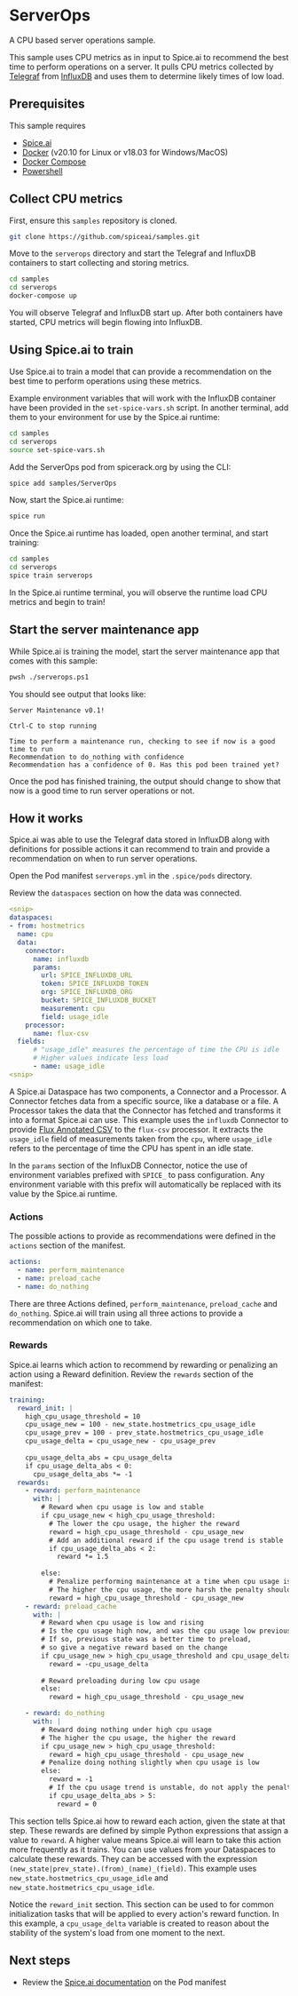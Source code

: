 # ServerOps

A CPU based server operations sample.

This sample uses CPU metrics as in input to Spice.ai to recommend the best time to perform operations on a server. It pulls CPU metrics collected by [Telegraf](https://www.influxdata.com/time-series-platform/telegraf/) from [InfluxDB](https://www.influxdata.com/products/influxdb/) and uses them to determine likely times of low load.

## Prerequisites

This sample requires

- [Spice.ai](https://docs.spiceai.org/getting-started/install-spiceai/)
- [Docker](https://docs.docker.com/get-docker/) (v20.10 for Linux or v18.03 for Windows/MacOS)
- [Docker Compose](https://docs.docker.com/compose/install/)
- [Powershell](https://docs.microsoft.com/en-us/powershell/scripting/install/installing-powershell?view=powershell-7.1)

## Collect CPU metrics

First, ensure this `samples` repository is cloned.

```bash
git clone https://github.com/spiceai/samples.git
```

Move to the `serverops` directory and start the Telegraf and InfluxDB containers to start collecting and storing metrics.

```bash
cd samples
cd serverops
docker-compose up
```

You will observe Telegraf and InfluxDB start up. After both containers have started, CPU metrics will begin flowing into InfluxDB.

## Using Spice.ai to train

Use Spice.ai to train a model that can provide a recommendation on the best time to perform operations using these metrics.

Example environment variables that will work with the InfluxDB container have been provided in the `set-spice-vars.sh` script. In another terminal, add them to your environment for use by the Spice.ai runtime:

```bash
cd samples
cd serverops
source set-spice-vars.sh
```

Add the ServerOps pod from spicerack.org by using the CLI:

```bash
spice add samples/ServerOps
```

Now, start the Spice.ai runtime:

```bash
spice run
```

Once the Spice.ai runtime has loaded, open another terminal, and start training:

```bash
cd samples
cd serverops
spice train serverops
```

In the Spice.ai runtime terminal, you will observe the runtime load CPU metrics and begin to train!

## Start the server maintenance app

While Spice.ai is training the model, start the server maintenance app that comes with this sample:

```bash
pwsh ./serverops.ps1
```

You should see output that looks like:

```
Server Maintenance v0.1!

Ctrl-C to stop running

Time to perform a maintenance run, checking to see if now is a good time to run
Recommendation to do_nothing with confidence
Recommendation has a confidence of 0. Has this pod been trained yet?
```

Once the pod has finished training, the output should change to show that now is a good time to run server operations or not.

## How it works

Spice.ai was able to use the Telegraf data stored in InfluxDB along with definitions for possible actions it can recommend to train and provide a recommendation on when to run server operations.

Open the Pod manifest `serverops.yml` in the `.spice/pods` directory.

Review the `dataspaces` section on how the data was connected.

```yaml
<snip>
dataspaces:
- from: hostmetrics
  name: cpu
  data:
    connector:
      name: influxdb
      params:
        url: SPICE_INFLUXDB_URL
        token: SPICE_INFLUXDB_TOKEN
        org: SPICE_INFLUXDB_ORG
        bucket: SPICE_INFLUXDB_BUCKET
        measurement: cpu
        field: usage_idle
    processor:
      name: flux-csv
  fields:
      # "usage_idle" measures the percentage of time the CPU is idle
      # Higher values indicate less load
      - name: usage_idle
<snip>
```

A Spice.ai Dataspace has two components, a Connector and a Processor. A Connector fetches data from a specific source, like a database or a file. A Processor takes the data that the Connector has fetched and transforms it into a format Spice.ai can use. This example uses the `influxdb` Connector to provide [Flux Annotated CSV](https://docs.influxdata.com/influxdb/cloud/reference/syntax/annotated-csv/) to the `flux-csv` processor. It extracts the `usage_idle` field of measurements taken from the `cpu`, where `usage_idle` refers to the percentage of time the CPU has spent in an idle state.

In the `params` section of the InfluxDB Connector, notice the use of environment variables prefixed with `SPICE_` to pass configuration. Any environment variable with this prefix will automatically be replaced with its value by the Spice.ai runtime.

### Actions

The possible actions to provide as recommendations were defined in the `actions` section of the manifest.

```yaml
actions:
  - name: perform_maintenance
  - name: preload_cache
  - name: do_nothing
```

There are three Actions defined, `perform_maintenance`, `preload_cache` and `do_nothing`. Spice.ai will train using all three actions to provide a recommendation on which one to take.

### Rewards

Spice.ai learns which action to recommend by rewarding or penalizing an action using a Reward definition. Review the `rewards` section of the manifest:

```yaml
training:
  reward_init: |
    high_cpu_usage_threshold = 10
    cpu_usage_new = 100 - new_state.hostmetrics_cpu_usage_idle
    cpu_usage_prev = 100 - prev_state.hostmetrics_cpu_usage_idle
    cpu_usage_delta = cpu_usage_new - cpu_usage_prev
    
    cpu_usage_delta_abs = cpu_usage_delta
    if cpu_usage_delta_abs < 0:
      cpu_usage_delta_abs *= -1
  rewards:
    - reward: perform_maintenance
      with: |
        # Reward when cpu usage is low and stable
        if cpu_usage_new < high_cpu_usage_threshold:
          # The lower the cpu usage, the higher the reward
          reward = high_cpu_usage_threshold - cpu_usage_new
          # Add an additional reward if the cpu usage trend is stable
          if cpu_usage_delta_abs < 2:
            reward *= 1.5
        
        else:
          # Penalize performing maintenance at a time when cpu usage is high
          # The higher the cpu usage, the more harsh the penalty should be 
          reward = high_cpu_usage_threshold - cpu_usage_new
    - reward: preload_cache
      with: |
        # Reward when cpu usage is low and rising
        # Is the cpu usage high now, and was the cpu usage low previously?
        # If so, previous state was a better time to preload,
        # so give a negative reward based on the change
        if cpu_usage_new > high_cpu_usage_threshold and cpu_usage_delta > 25:
          reward = -cpu_usage_delta
     
        # Reward preloading during low cpu usage
        else:
          reward = high_cpu_usage_threshold - cpu_usage_new

    - reward: do_nothing
      with: |
        # Reward doing nothing under high cpu usage
        # The higher the cpu usage, the higher the reward
        if cpu_usage_new > high_cpu_usage_threshold:
          reward = high_cpu_usage_threshold - cpu_usage_new
        # Penalize doing nothing slightly when cpu usage is low
        else:
          reward = -1
          # If the cpu usage trend is unstable, do not apply the penalty
          if cpu_usage_delta_abs > 5:
            reward = 0
```

This section tells Spice.ai how to reward each action, given the state at that step. These rewards are defined by simple Python expressions that assign a value to `reward`. A higher value means Spice.ai will learn to take this action more frequently as it trains. You can use values from your Dataspaces to calculate these rewards. They can be accessed with the expression `(new_state|prev_state).(from)_(name)_(field)`. This example uses `new_state.hostmetrics_cpu_usage_idle` and `new_state.hostmetrics_cpu_usage_idle`.

Notice the `reward_init` section.  This section can be used to for common initialization tasks that will be applied to every action's reward function.  In this example, a `cpu_usage_delta` variable is created to reason about the stability of the system's load from one moment to the next.

## Next steps

- Review the [Spice.ai documentation](https://docs.spiceai.org/reference/pod/) on the Pod manifest
